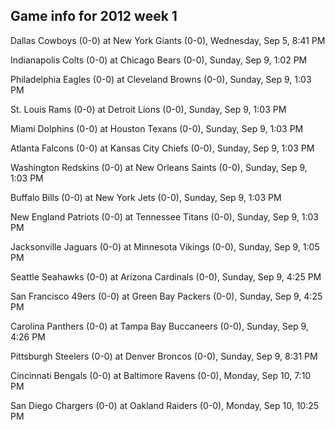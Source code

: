 ## Game info for 2012 week 1
Dallas Cowboys (0-0) at New York Giants (0-0), Wednesday, Sep 5, 8:41 PM



Indianapolis Colts (0-0) at Chicago Bears (0-0), Sunday, Sep 9, 1:02 PM

Philadelphia Eagles (0-0) at Cleveland Browns (0-0), Sunday, Sep 9, 1:03 PM

St. Louis Rams (0-0) at Detroit Lions (0-0), Sunday, Sep 9, 1:03 PM

Miami Dolphins (0-0) at Houston Texans (0-0), Sunday, Sep 9, 1:03 PM

Atlanta Falcons (0-0) at Kansas City Chiefs (0-0), Sunday, Sep 9, 1:03 PM

Washington Redskins (0-0) at New Orleans Saints (0-0), Sunday, Sep 9, 1:03 PM

Buffalo Bills (0-0) at New York Jets (0-0), Sunday, Sep 9, 1:03 PM

New England Patriots (0-0) at Tennessee Titans (0-0), Sunday, Sep 9, 1:03 PM

Jacksonville Jaguars (0-0) at Minnesota Vikings (0-0), Sunday, Sep 9, 1:05 PM



Seattle Seahawks (0-0) at Arizona Cardinals (0-0), Sunday, Sep 9, 4:25 PM

San Francisco 49ers (0-0) at Green Bay Packers (0-0), Sunday, Sep 9, 4:25 PM

Carolina Panthers (0-0) at Tampa Bay Buccaneers (0-0), Sunday, Sep 9, 4:26 PM



Pittsburgh Steelers (0-0) at Denver Broncos (0-0), Sunday, Sep 9, 8:31 PM



Cincinnati Bengals (0-0) at Baltimore Ravens (0-0), Monday, Sep 10, 7:10 PM



San Diego Chargers (0-0) at Oakland Raiders (0-0), Monday, Sep 10, 10:25 PM

